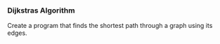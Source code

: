 ### Dijkstras Algorithm

Create a program that finds the shortest path through a graph using its edges.